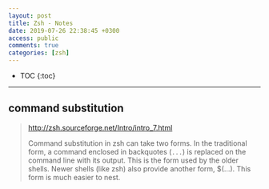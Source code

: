 ```yaml
---
layout: post
title: Zsh - Notes
date: 2019-07-26 22:38:45 +0300
access: public
comments: true
categories: [zsh]
---
```


<!-- @format -->

<!-- more -->

* TOC
{:toc}
<hr>

## command substitution

> <http://zsh.sourceforge.net/Intro/intro_7.html>
>
> Command substitution in zsh can take two forms. In the traditional form, a
> command enclosed in backquotes (`...`) is replaced on the command line with
> its output. This is the form used by the older shells. Newer shells (like zsh)
> also provide another form, \$(...). This form is much easier to nest.
